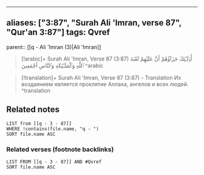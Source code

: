 
---
aliases: ["3:87", "Surah Ali 'Imran, verse 87", "Qur'an 3:87"]
tags: Qvref
---

parent:: [[q - Ali 'Imran (3)|Ali 'Imran]]

> [!arabic]+ Surah Ali 'Imran, Verse 87 (3:87)
> <span class="quran-arabic">أُو۟لَـٰٓئِكَ جَزَآؤُهُمْ أَنَّ عَلَيْهِمْ لَعْنَةَ ٱللَّهِ وَٱلْمَلَـٰٓئِكَةِ وَٱلنَّاسِ أَجْمَعِينَ</span>
^arabic

> [!translation]+ Surah Ali 'Imran, Verse 87 (3:87) - Translation
> Их воздаянием является проклятие Аллаха, ангелов и всех людей.
^translation



## Related notes
```dataview
LIST from [[q - 3 - 87]]
WHERE !contains(file.name, "q - ")
SORT file.name ASC
```

### Related verses (footnote backlinks)
```dataview
LIST FROM [[q - 3 - 87]] AND #Qvref
SORT file.name ASC
```

